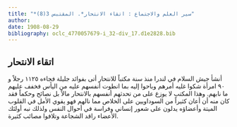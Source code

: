 ```yaml
---
title: "*سير العلم والاجتماع : اتقاء الانتحار*. المقتبس 3(8)"
author: 
date: 1908-08-29
bibliography: oclc_4770057679-i_32-div_17.d1e2828.bib
---
```




##  اتقاء الانتحار 


 أنشأ جيش السلام في لندرا منذ سنة مكتباً للانتحار أتى بفوائد جليلة فجاءه  ١١٢٥  رجلاً و  ٩٠  امرأة شكوا غليه أمرهم وباحوا إليه بما انطوت أنفسهم عليه من اليأس فخفف عليهم ما نابهم. وهذا المكتب لا يوزع على من تحدثهم أنفسهم بالانتحار مالاً بل نصائح وحكماً فقد كان منه أن أعان كثيراً من السوداويين على الخلاص مما نالهم فهو يقوي الأمل في القلوب الميتة وأعضاؤه يدلون على شعور إنساني وفراسة في أحوال النفس ولذلك نبه أولئك الأعضاء راقد الشجاعة وتلافوا مصائب كثيرة. 
